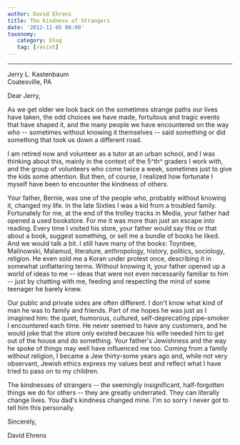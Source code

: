 ```yaml
---
author: David Ehrens
title: The Kindness of Strangers
date: '2012-11-05 08:00'
taxonomy:
   category: blog
   tag: [resist]
---
```

---

Jerry L. Kastenbaum    
Coatesville, PA

Dear Jerry,

As we get older we look back on the sometimes strange paths our lives have taken, the odd choices we have made, fortuitous and tragic events that have shaped it, and the many people we have encountered on the way who -- sometimes without knowing it themselves -- said something or did something that took us down a different road.

I am retired now and volunteer as a tutor at an urban school, and I was thinking about this, mainly in the context of the 5^th^ graders I work with, and the group of volunteers who come twice a week, sometimes just to give the kids some attention. But then, of course, I realized how fortunate I myself have been to encounter the kindness of others.

Your father, Bernie, was one of the people who, probably without knowing it, changed my life. In the late Sixties I was a kid from a troubled family. Fortunately for me, at the end of the trolley tracks in Media, your father had opened a used bookstore. For me it was more than just an escape into reading. Every time I visited his store, your father would say this or that about a book, suggest something, or sell me a bundle of books he liked. And we would talk a bit. I still have many of the books: Toynbee, Malinowski, Malamud, literature, anthropology, history, politics, sociology, religion. He even sold me a Koran under protest once, describing it in somewhat unflattering terms. Without knowing it, your father opened up a world of ideas to me -- ideas that were not even necessarily familiar to him -- just by chatting with me, feeding and respecting the mind of some teenager he barely knew.

Our public and private sides are often different. I don\'t know what kind of man he was to family and friends. Part of me hopes he was just as I imagined him: the quiet, humorous, cultured, self-deprecating pipe-smoker I encountered each time. He never seemed to have any customers, and he would joke that the store only existed because his wife needed him to get out of the house and do something. Your father\'s Jewishness and the way he spoke of things may well have influenced me too. Coming from a family without religion, I became a Jew thirty-some years ago and, while not very observant, Jewish ethics express my values best and reflect what I have tried to pass on to my children.

The kindnesses of strangers -- the seemingly insignificant, half-forgotten things we do for others -- they are greatly underrated. They can literally change lives. You dad\'s kindness changed mine. I\'m so sorry I never got to tell him this personally.

Sincerely,

David Ehrens
